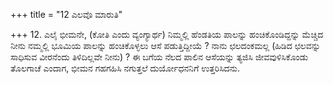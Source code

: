 +++
title = "12 ಎಲವೊ ಮಾರುತಿ"

+++
12. ಎಲೈ ಭೀಮನೇ, (ಕೋತಿ ಎಂದು ವ್ಯಂಗ್ಯಾರ್ಥ) ನಿಮ್ಮಲ್ಲಿ ಹೆಂಡತಿಯ ಪಾಲನ್ನು ಹಂಚಿಕೊಂಡಿದ್ದನ್ನು ಮೆಚ್ಚಿದ ನೀನು ನಮ್ಮಲ್ಲಿ ಭೂಮಿಯ ಪಾಲನ್ನು ಹಂಚಿಕೊಳ್ಳಲು ಆಸೆ ಪಡುತ್ತಿದ್ದೀಯೆ ? ನಾನು ಛಲದಂಕಮಲ್ಲ (ಹಿಡಿದ ಛಲವನ್ನು ಸಾಧಿಸುವ ವೀರನೆಂದು ತಿಳಿದಿಲ್ಲವೇ ನೀನು) ? ಈ ಬಗೆಯ ನೆಲದ ಪಾಲಿನ ಆಸೆಯನ್ನು ತ್ಯಜಿಸಿ  ಜೀವವುಳಿಸಿಕೊಂಡು ತೊಲಗಾಚೆ ಎಂದಾಗ, ಭೀಮನ ಗಹಗಹಿಸಿ ನಗುತ್ತಲೆ ದುರ್ಯೋಧನನಿಗೆ ಉತ್ತರಿಸಿದನು.